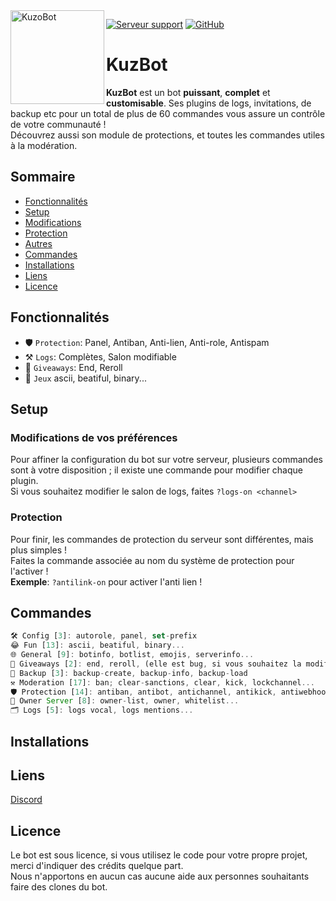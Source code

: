 <img align=left src="https://images-ext-1.discordapp.net/external/uo-Bd748C29ykIQkOKSPOvnbiJJD9mAkjGBZmxYa1uo/https/i.imgur.com/Qnoa1cs.png?width=73&height=76" width="150" alt="KuzoBot" />

<a href="https://discord.gg/leaksfr"><img src="https://img.shields.io/discord/682193585210130508?color=7289da&logo=discord&logoColor=white" alt="Serveur support" /></a>
<a href="https://github.com/apoow3b/kuzobot"><img src="https://img.shields.io/github/stars/apoow3b/kuzobot?style=social" alt="GitHub" /></a>

# KuzBot
**KuzBot** est un bot __puissant__, __complet__ et **customisable**. Ses plugins de logs, invitations, de backup etc pour un total de plus de 60 commandes vous assure un contrôle de votre communauté !  
Découvrez aussi son module de protections, et toutes les commandes utiles à la modération.  

## Sommaire
  - [Fonctionnalités](#fonctionnalités)
  - [Setup](#setup)
  - [Modifications](#modifications-de-vos-préférences)
  - [Protection](#protection)
  - [Autres](#autres)
  - [Commandes](#commandes)
  - [Installations](#installations)
  - [Liens](#liens)
  - [Licence](#licence)

## Fonctionnalités
* 🛡️ `Protection`: Panel, Antiban, Anti-lien, Anti-role, Antispam
* ⚒️ `Logs`: Complètes, Salon modifiable
* 🎉 `Giveaways`: End, Reroll
* 🧮 `Jeux` ascii, beatiful, binary...

## Setup

### Modifications de vos préférences
Pour affiner la configuration du bot sur votre serveur, plusieurs commandes sont à votre disposition ; il existe une commande pour modifier chaque plugin.  
Si vous souhaitez modifier le salon de logs, faites `?logs-on <channel>`  

### Protection
Pour finir, les commandes de protection du serveur sont différentes, mais plus simples !  
Faites la commande associée au nom du système de protection pour l'activer !  
**Exemple**: `?antilink-on` pour activer l'anti lien !


## Commandes
```js
🛠️ Config [3]: autorole, panel, set-prefix
😂 Fun [13]: ascii, beatiful, binary...
🌐 General [9]: botinfo, botlist, emojis, serverinfo...
🎉 Giveaways [2]: end, reroll, (elle est bug, si vous souhaitez la modifiez, n hésitez pas :D)
🥇 Backup [3]: backup-create, backup-info, backup-load
⚒️ Moderation [17]: ban; clear-sanctions, clear, kick, lockchannel...
🛡️ Protection [14]: antiban, antibot, antichannel, antikick, antiwebhook...
🔩 Owner Server [8]: owner-list, owner, whitelist...
🗂️ Logs [5]: logs vocal, logs mentions...
```

## Installations



## Liens

[Discord](discord.gg/undefined)

## Licence
Le bot est sous licence, si vous utilisez le code pour votre propre projet, merci d'indiquer des crédits quelque part.  
Nous n'apportons en aucun cas aucune aide aux personnes souhaitants faire des clones du bot.
